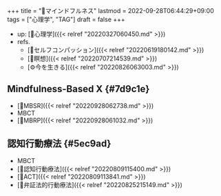 +++
title = "📝マインドフルネス"
lastmod = 2022-09-28T06:44:29+09:00
tags = ["心理学", "TAG"]
draft = false
+++

-   up: [📁心理学]({{< relref "20220327060450.md" >}})
-   refs.
    -   [📝セルフコンパッション]({{< relref "20220619180142.md" >}})
    -   [📝瞑想]({{< relref "20220707214539.md" >}})
    -   [⚙今を生きる]({{< relref "20220826063003.md" >}})


## Mindfulness-Based X {#7d9c1e}

-   [📝MBSR]({{< relref "20220928062738.md" >}})
-   MBCT
-   [📝MBRP]({{< relref "20220928061032.md" >}})


## 認知行動療法 {#5ec9ad}

-   MBCT
-   [📝認知行動療法]({{< relref "20220809115400.md" >}})
-   [📝ACT]({{< relref "20220809113841.md" >}})
-   [📝弁証法的行動療法]({{< relref "20220825215149.md" >}})
